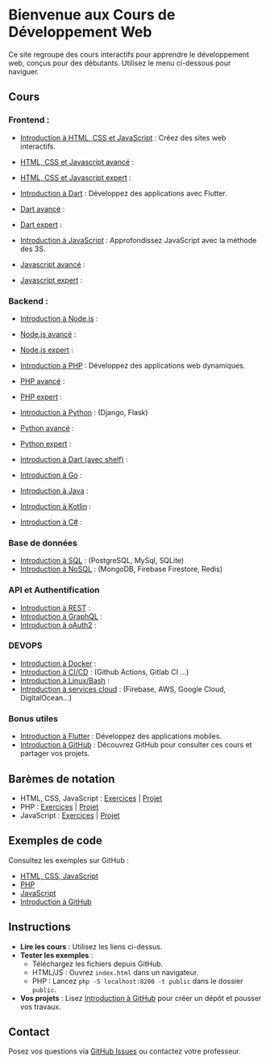 # Bienvenue aux Cours de Développement Web

Ce site regroupe des cours interactifs pour apprendre le développement web, conçus pour des débutants. Utilisez le menu ci-dessous pour naviguer.

## Cours

### Frontend :

- [Introduction à HTML, CSS et JavaScript](./html-css-js.md) : Créez des sites web interactifs.
- [HTML, CSS et Javascript avancé](./html-css-js-Advanced.md) :
- [HTML, CSS et Javascript expert](./html-css-js-expert.md) : 

- [Introduction à Dart](./dart.md) : Développez  des applications avec Flutter.
- [Dart avancé](./dart-advanced.md) : 
- [Dart expert](./dart-expert.md) : 

- [Introduction à JavaScript](./javascript.md) : Approfondissez JavaScript avec la méthode des 3S.
- [Javascript avancé](./javascript-advanced.md) : 
- [Javascript expert](./javascript-expert.md) : 

### Backend :

- [Introduction à Node.js](./nodejs.md) :
- [Node.js avancé](./nodejs-advanced.md) :
- [Node.js expert](./nodejs-expert.md) :

- [Introduction à PHP](./php.md) : Développez des applications web dynamiques.
- [PHP avancé](./php-advanced.md) : 
- [PHP expert](./php-expert.md) :

- [Introduction à Python](./python.md) : (Django, Flask)
- [Python avancé](./python-advanced.md) : 
- [Python expert](./python-expert.md) : 


- [Introduction à Dart (avec shelf)](./dartbend.md) :
- [Introduction à Go](./go.md) :
- [Introduction à Java](./java.md) :
- [Introduction à Kotlin](./Kotlin.md) :
- [Introduction à C#](./c.md) :

### Base de données

- [Introduction à SQL](./sql.md) : (PostgreSQL, MySql, SQLite)
- [Introduction à NoSQL](./nosql.md) : (MongoDB, Firebase Firestore, Redis)

### API et Authentification

- [Introduction à REST](./rest.md) :
- [Introduction à GraphQL](./graphql.md) : 
- [Introduction à oAuth2](./oauth2.md) : 

### DEVOPS

- [Introduction à Docker](./docker.md) : 
- [Introduction à CI/CD](./ci-cd.md) : (Github Actions, Gitlab CI ...)
- [Introduction à Linux/Bash](./linux.md) : 
- [Introduction à services cloud](./cloud.md) : (Firebase, AWS, Google Cloud, DigitalOcean...)

### Bonus utiles

- [Introduction à Flutter](./flutter.md) : Développez des applications mobiles.
- [Introduction à GitHub](./github-intro.md) : Découvrez GitHub pour consulter ces cours et partager vos projets.

## Barèmes de notation

- HTML, CSS, JavaScript : [Exercices](./grading/html-css-js-exercises.md) | [Projet](./grading/html-css-js-project.md)
- PHP : [Exercices](./grading/php-exercises.md) | [Projet](./grading/php-project.md)
- JavaScript : [Exercices](./grading/javascript-exercises.md) | [Projet](./grading/javascript-project.md)

## Exemples de code

Consultez les exemples sur GitHub :
- [HTML, CSS, JavaScript](https://github.com/votre-utilisateur/WebDevelopmentCourses/tree/main/html-css-js)
- [PHP](https://github.com/votre-utilisateur/WebDevelopmentCourses/tree/main/php)
- [JavaScript](https://github.com/votre-utilisateur/WebDevelopmentCourses/tree/main/javascript)
- [Introduction à GitHub](https://github.com/votre-utilisateur/WebDevelopmentCourses/tree/main/github-intro/examples)

## Instructions

- **Lire les cours** : Utilisez les liens ci-dessus.
- **Tester les exemples** :
  - Téléchargez les fichiers depuis GitHub.
  - HTML/JS : Ouvrez `index.html` dans un navigateur.
  - PHP : Lancez `php -S localhost:8200 -t public` dans le dossier `public`.
- **Vos projets** : Lisez [Introduction à GitHub](./github-intro.md) pour créer un dépôt et pousser vos travaux.

## Contact

Posez vos questions via [GitHub Issues](https://github.com/votre-utilisateur/WebDevelopmentCourses/issues) ou contactez votre professeur.